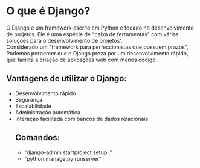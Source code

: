 # O que é Django?
O Django é um framework escrito em Python e focado no desenvolvimento de projetos. Ele é uma espécie de "caixa de ferramentas" com várias soluções para o desenvolvimento de projetos'.
<br/>
Considerado um "framework para perfeccionistas que possuem prazos", Podemos perpercer que o Django preza por um desenvolvimento rápido, que facilita a criação de aplicações web com menos código.
<br/>
## Vantagens de utilizar o Django:
- Desenvolvimento rápido
- Segurança
- Escalabilidade
- Administração automática
- Interação facilitada com bancos de dados relacionais
  ## Comandos:
  - "django-admin startproject setup ."
  - "python manage.py runserver"
